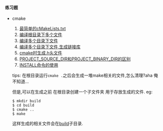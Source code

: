 #### 练习题
* cmake
  1. [最简单的cMakeLists.txt](./cmake/section1)
  2. [编译根目录下多个文件](./cmake/section2)
  3. [编译多个目录下文件](./cmake/section3)
  4. [编译多个目录下文件,生成链接库](./cmake/section4)
  5. [cmake时生成.h头文件](./cmake/section5)
  6. [PROJECT_SOURCE_DIR和PROJECT_BINARY_DIR的区别](./cmake/section6)
  7. [INSTALL命令的使用](./cmake/section7)

  tips: 在根目录运行`cmake .`之后会生成一堆make相关的文件,怎么清理?aha 俺不知道...
  
  但是,可以在生成之前 在根目录创建一个子文件夹 用于存放生成的文件.
  eg:
  ```
  $ mkdir build
  $ cd build
  $ cmake ..
  $ make
  ```
  这样生成的相关文件会在[build](./cmake/section2/build)子目录.
